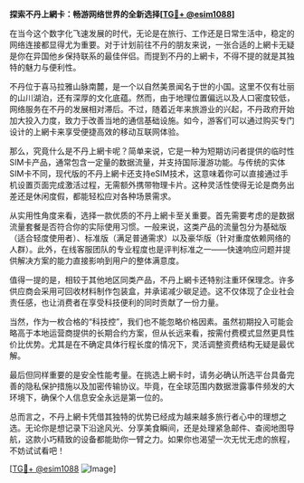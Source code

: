 **探索不丹上網卡：畅游网络世界的全新选择[[TG💪+ @esim1088](https://t.me/s/esim1088)]**

在当今这个数字化飞速发展的时代，无论是在旅行、工作还是日常生活中，稳定的网络连接都显得尤为重要。对于计划前往不丹的朋友来说，一张合适的上網卡无疑是你在异国他乡保持联系的最佳伴侣。而提到不丹的上網卡，不得不提的就是其独特的魅力与便利性。

不丹位于喜马拉雅山脉南麓，是一个以自然美景闻名于世的小国。这里不仅有壮丽的山川湖泊，还有深厚的文化底蕴。然而，由于地理位置偏远以及人口密度较低，网络服务在不丹的发展相对滞后。不过，随着近年来旅游业的兴起，不丹政府开始加大投入力度，致力于改善当地的通信基础设施。如今，游客们可以通过购买专门设计的上網卡来享受便捷高效的移动互联网体验。

那么，究竟什么是不丹上網卡呢？简单来说，它是一种为短期访问者提供的临时性SIM卡产品，通常包含一定量的数据流量，并支持国际漫游功能。与传统的实体SIM卡不同，现代版的不丹上網卡还支持eSIM技术，这意味着你可以直接通过手机设置页面完成激活过程，无需额外携带物理卡片。这种灵活性使得无论是商务出差还是休闲度假，都能轻松应对各种场景需求。

从实用性角度来看，选择一款优质的不丹上網卡至关重要。首先需要考虑的是数据流量套餐是否符合你的实际使用习惯。一般来说，这类产品的流量包分为基础版（适合轻度使用者）、标准版（满足普通需求）以及豪华版（针对重度依赖网络的人群）。此外，在线客服团队的专业程度也是评判标准之一——快速响应问题并提供解决方案的能力直接影响到用户的整体满意度。

值得一提的是，相较于其他地区同类产品，不丹上網卡还特别注重环保理念。许多供应商会采用可回收材料制作包装盒，并承诺减少碳足迹。这不仅体现了企业社会责任感，也让消费者在享受科技便利的同时贡献了一份力量。

当然，作为一枚合格的“科技控”，我们也不能忽略价格因素。虽然初期投入可能会略高于本地运营商提供的长期合约方案，但从长远来看，按需付费模式显然更具性价比优势。尤其是在不确定具体行程长度的情况下，灵活调整资费结构无疑是最优解。

最后但同样重要的是安全性能考量。在挑选上網卡时，请务必确认所选平台具备完善的隐私保护措施以及加密传输协议。毕竟，在全球范围内数据泄露事件频发的大环境下，确保个人信息安全永远是第一位的。

总而言之，不丹上網卡凭借其独特的优势已经成为越来越多旅行者心中的理想之选。无论你是想记录下沿途风光、分享美食瞬间，还是处理紧急邮件、查阅地图导航，这款小巧精致的设备都能助你一臂之力。如果你也渴望一次无忧无虑的旅程，不妨试试看吧！

[[TG💪+ @esim1088](https://t.me/s/esim1088) ![Image](https://i.postimg.cc/4NQfJmqS/Snipaste-2025-05-13-00-14-12.png)]